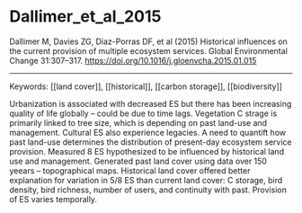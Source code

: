 # Dallimer_et_al_2015

Dallimer M, Davies ZG, Diaz-Porras DF, et al (2015) Historical influences on the current provision of multiple ecosystem services. Global Environmental Change 31:307–317. https://doi.org/10.1016/j.gloenvcha.2015.01.015

---

Keywords: [[land cover]], [[historical]], [[carbon storage]], [[biodiversity]]	 

Urbanization is associated with decreased ES but there has been increasing quality of life globally – could be due to time lags. Vegetation C strage is primarily linked to tree size, which is depending on past land-use and management. Cultural ES also experience legacies. A need to quantift how past land-use determines the distribution of present-day ecosystem service provision. Measured 8 ES hypothesized to be influenced by historical land use and management. Generated past land cover using data over 150 yeears – topographical maps. Historical land cover offered better explanation for variation in 5/8 ES than current land cover: C storage, bird density, bird richness, number of users, and continuity with past. Provision of ES varies temporally.
